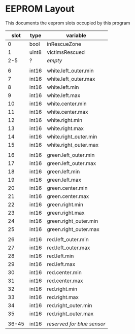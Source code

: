 

# EEPROM Layout
This documents the eeprom slots occupied by this program



| slot  | type      | variable                          |
|-------|-----------|-----------------------------------|
| 0     | bool      | inRescueZone                      |
| 1     | uint8     | victimsRescued                    |
| 2-5   | ?         | _empty_                           |
| | | |
| 6     | int16     | white.left_outer.min              |
| 7     | int16     | white.left_outer.max              |
| 8     | int16     | white.left.min                    |
| 9     | int16     | white.left.max                    |
| 10    | int16     | white.center.min                  |
| 11    | int16     | white.center.max                  |
| 12    | int16     | white.right.min                   |
| 13    | int16     | white.right.max                   |
| 14    | int16     | white.right_outer.min             |
| 15    | int16     | white.right_outer.max             |
| | | |
| 16    | int16     | green.left_outer.min              |
| 17    | int16     | green.left_outer.max              |
| 18    | int16     | green.left.min                    |
| 19    | int16     | green.left.max                    |
| 20    | int16     | green.center.min                  |
| 21    | int16     | green.center.max                  |
| 22    | int16     | green.right.min                   |
| 23    | int16     | green.right.max                   |
| 24    | int16     | green.right_outer.min             |
| 25    | int16     | green.right_outer.max             |
| | | |
| 26    | int16     | red.left_outer.min                |
| 27    | int16     | red.left_outer.max                |
| 28    | int16     | red.left.min                      |
| 29    | int16     | red.left.max                      |
| 30    | int16     | red.center.min                    |
| 31    | int16     | red.center.max                    |
| 32    | int16     | red.right.min                     |
| 33    | int16     | red.right.max                     |
| 34    | int16     | red.right_outer.min               |
| 35    | int16     | red.right_outer.max               |
| | | |
| 36-45 | int16     | _reserved for blue sensor_         |







